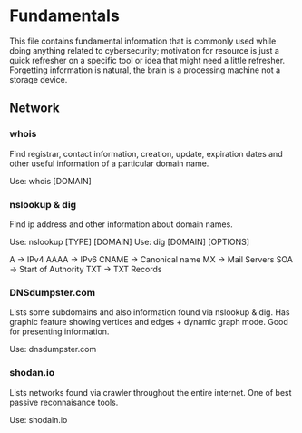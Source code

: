 # Fundamentals

This file contains fundamental information that is commonly used while doing
anything related to cybersecurity; motivation for resource is just a quick
refresher on a specific tool or idea that might need a little refresher.
Forgetting information is natural, the brain is a processing machine not a
storage device.

## Network

### whois

Find registrar, contact information, creation, update, expiration dates and
other useful information of a particular domain name.

Use: whois [DOMAIN]

### nslookup & dig

Find ip address and other information about domain names.

Use: nslookup \[TYPE] \[DOMAIN]
Use: dig \[DOMAIN] \[OPTIONS]

A -> IPv4
AAAA -> IPv6
CNAME -> Canonical name
MX -> Mail Servers
SOA -> Start of Authority
TXT -> TXT Records

### DNSdumpster.com

Lists some subdomains and also information found via nslookup & dig. Has
graphic feature showing vertices and edges + dynamic graph mode. Good for
presenting information.

Use: dnsdumpster.com

### shodan.io

Lists networks found via crawler throughout the entire internet. One of best
passive reconnaisance tools.

Use: shodain.io
